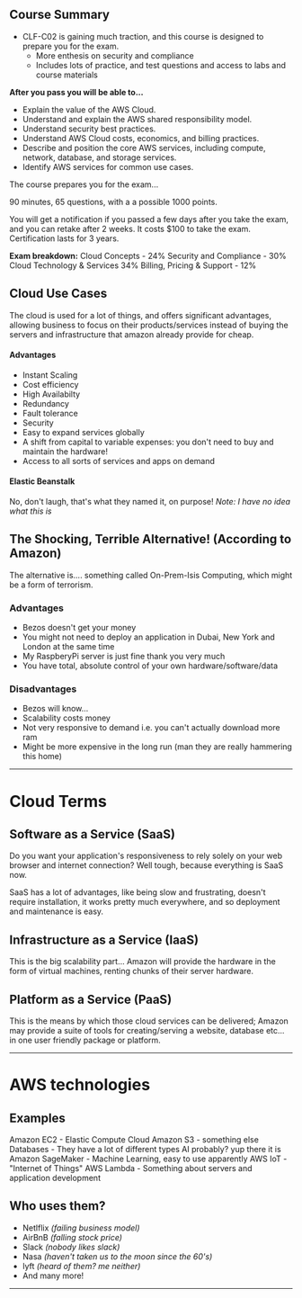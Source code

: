 ## Course Summary
- CLF-C02 is gaining much traction, and this course is designed to prepare you for the exam.
	- More enthesis on security and compliance
	- Includes lots of practice, and test questions and access to labs and course materials

**After you pass you will be able to...**
- Explain the value of the AWS Cloud.
- Understand and explain the AWS shared responsibility model.
- Understand security best practices.
- Understand AWS Cloud costs, economics, and billing practices.
- Describe and position the core AWS services, including compute, network, database, and storage services.
- Identify AWS services for common use cases.

The course prepares you for the exam... 

90 minutes, 65 questions, with a a possible 1000 points.

You will get a notification if you passed a few days after you take the exam, and you can retake after 2 weeks. It costs $100 to take the exam. Certification lasts for 3 years.

**Exam breakdown:**
Cloud Concepts - 24%
Security and Compliance - 30%
Cloud Technology & Services 34%
Billing, Pricing & Support - 12%

## Cloud Use Cases
The cloud is used for a lot of things, and offers significant advantages, allowing business to focus on their products/services instead of buying the servers and infrastructure that amazon already provide for cheap. 
#### Advantages
- Instant Scaling
- Cost efficiency
- High Availabilty
- Redundancy
- Fault tolerance
- Security
- Easy to expand services globally
- A shift from capital to variable expenses: you don't need to buy and maintain the hardware!
- Access to all sorts of services and apps on demand
#### Elastic Beanstalk
No, don't laugh, that's what they named it, on purpose!
*Note: I have no idea what this is*
## The Shocking, Terrible Alternative! (According to Amazon)
The alternative is.... something called On-Prem-Isis Computing, which might be a form of terrorism.
### Advantages
- Bezos doesn't get your money
- You might not need to deploy an application in Dubai, New York and London at the same time
- My RaspberyPi server is just fine thank you very much
- You have total, absolute control of your own hardware/software/data
### Disadvantages
- Bezos will know...
- Scalability costs money
- Not very responsive to demand i.e. you can't actually download more ram
- Might be more expensive in the long run (man they are really hammering this home)

---
# Cloud Terms
## Software as a Service (SaaS)
Do you want your application's responsiveness to rely solely on your web browser and internet connection? Well tough, because everything is SaaS now.

SaaS has a lot of advantages, like being slow and frustrating, doesn't require installation, it works pretty much everywhere, and so deployment and maintenance is easy.
## Infrastructure as a Service (IaaS)
This is the big scalability part... Amazon will provide the hardware in the form of virtual machines, renting chunks of their server hardware.
## Platform as a Service (PaaS)
This is the means by which those cloud services can be delivered; Amazon may provide a suite of tools for creating/serving a website, database etc... in one user friendly package or platform.

---
# AWS technologies
## Examples
Amazon EC2 - Elastic Compute Cloud
Amazon S3 - something else
Databases - They have a lot of different types
AI probably? yup there it is
Amazon SageMaker - Machine Learning, easy to use apparently
AWS IoT - "Internet of Things" 
AWS Lambda - Something about servers and application development
## Who uses them?
- Netlflix *(failing business model)*
- AirBnB *(falling stock price)*
- Slack *(nobody likes slack)*
- Nasa *(haven't taken us to the moon since the 60's)*
- lyft *(heard of them? me neither)*
- And many more!

---

